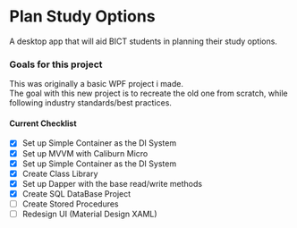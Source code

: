 # Plan Study Options
A desktop app that will aid BICT students in planning their study options.  


### Goals for this project
This was originally a basic WPF project i made.   
The goal with this new project is to recreate the old one from scratch, while following industry standards/best practices.  


#### Current Checklist
- [x] Set up Simple Container as the DI System
- [x] Set up MVVM with Caliburn Micro
- [x] Set up Simple Container as the DI System
- [x] Create Class Library
- [x] Set up Dapper with the base read/write methods
- [x] Create SQL DataBase Project
- [ ] Create Stored Procedures
- [ ] Redesign UI (Material Design XAML)
